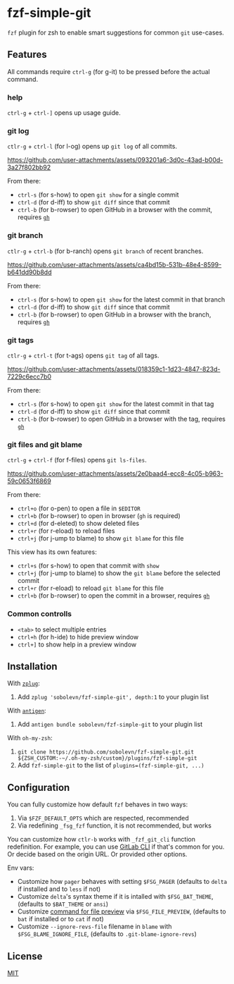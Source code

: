 # fzf-simple-git

`fzf` plugin for zsh to enable smart suggestions for common `git` use-cases.


## Features

All commands require `ctrl-g` (for g-it) to be pressed before the actual command.

### help

`ctrl-g` + `ctrl-]` opens up usage guide.

### git log

`ctlr-g` + `ctrl-l` (for l-og) opens up `git log` of all commits.

https://github.com/user-attachments/assets/093201a6-3d0c-43ad-b00d-3a27f802bb92

From there:
- `ctrl-s` (for s-how) to open `git show` for a single commit
- `ctrl-d` (for d-iff) to show `git diff` since that commit
- `ctrl-b` (for b-rowser) to open GitHub in a browser with the commit, requires [`gh`](https://github.com/cli/cli)

### git branch

`ctlr-g` + `ctrl-b` (for b-ranch) opens `git branch` of recent branches.

https://github.com/user-attachments/assets/ca4bd15b-531b-48e4-8599-b641dd90b8dd

From there:
- `ctrl-s` (for s-how) to open `git show` for the latest commit in that branch
- `ctrl-d` (for d-iff) to show `git diff` since that commit
- `ctrl-b` (for b-rowser) to open GitHub in a browser with the branch, requires [`gh`](https://github.com/cli/cli)

### git tags

`ctlr-g` + `ctrl-t` (for t-ags) opens `git tag` of all tags.

https://github.com/user-attachments/assets/018359c1-1d23-4847-823d-7229c6ecc7b0

From there:
- `ctrl-s` (for s-how) to open `git show` for the latest commit in that tag
- `ctrl-d` (for d-iff) to show `git diff` since that commit
- `ctrl-b` (for b-rowser) to open GitHub in a browser with the tag, requires [`gh`](https://github.com/cli/cli)

### git files and git blame

`ctrl-g` + `ctrl-f` (for f-files) opens `git ls-files`.

https://github.com/user-attachments/assets/2e0baad4-ecc8-4c05-b963-59c0653f6869

From there:
- `ctrl+o` (for o-pen) to open a file in `$EDITOR`
- `ctrl+b` (for b-rowser) to open in browser (`gh` is required)
- `ctrl+d` (for d-eleted) to show deleted files
- `ctrl+r` (for r-eload) to reload files
- `ctrl+j` (for j-ump to blame) to show `git blame` for this file

This view has its own features:
- `ctrl+s` (for s-how) to open that commit with `show`
- `ctrl+j` (for j-ump to blame)  to show the `git blame` before the selected commit
- `ctrl+r` (for r-eload) to reload `git blame` for this file
- `ctrl+b` (for b-rowser) to open the commit in a browser, requires [`gh`](https://github.com/cli/cli)

### Common controlls

- `<tab>` to select multiple entries
- `ctrl+h` (for h-ide) to hide preview window
- `ctrl+]` to show help in a preview window


## Installation

With [`zplug`](https://github.com/zplug/zplug):
1. Add `zplug 'sobolevn/fzf-simple-git', depth:1` to your plugin list

With [`antigen`](https://github.com/zsh-users/antigen):
1. Add `antigen bundle sobolevn/fzf-simple-git` to your plugin list

With `oh-my-zsh`:
1. `git clone https://github.com/sobolevn/fzf-simple-git.git ${ZSH_CUSTOM:-~/.oh-my-zsh/custom}/plugins/fzf-simple-git`
2. Add `fzf-simple-git` to the list of `plugins=(fzf-simple-git, ...)`


## Configuration

You can fully customize how default `fzf` behaves in two ways:
1. Via `$FZF_DEFAULT_OPTS` which are respected, recommended
2. Via redefining `_fsg_fzf` function, it is not recommended, but works

You can customize how `ctlr-b` works with `_fzf_git_cli` function redefinition.
For example, you can use [GitLab CLI](https://gitlab.com/gitlab-org/cli) if that's common for you.
Or decide based on the origin URL. Or provided other options.

Env vars:
- Customize how `pager` behaves with setting `$FSG_PAGER`
  (defaults to `delta` if installed and to `less` if not)
- Customize `delta`'s syntax theme if it is intalled with `$FSG_BAT_THEME`,
  (defaults to `$BAT_THEME` or `ansi`)
- Customize [command for file preview](https://github.com/sobolevn/dotfiles/blob/master/config/zshenv) via `$FSG_FILE_PREVIEW`,
  (defaults to `bat` if installed or to `cat` if not)
- Customize `--ignore-revs-file` filename in `blame` with `$FSG_BLAME_IGNORE_FILE`,
  (defaults to `.git-blame-ignore-revs`)


## License

[MIT](https://github.com/sobolevn/fzf-simple-git/blob/master/LICENSE.md?plain=1)
